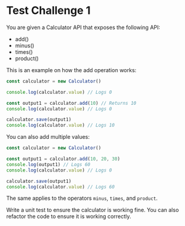 # Test Challenge 1

You are given a Calculator API that exposes the following API:

- add()
- minus()
- times()
- product()

This is an example on how the add operation works:

```javascript
const calculator = new Calculator()

console.log(calculator.value) // Logs 0

const output1 = calculator.add(10) // Returns 10
console.log(calculator.value) // Logs 0

calculator.save(output1)
console.log(calculator.value) // Logs 10
```

You can also add multiple values:

```javascript
const calculator = new Calculator()

const output1 = calculator.add(10, 20, 30)
console.log(output1) // Logs 60
console.log(calculator.value) // Logs 0

calculator.save(output1)
console.log(calculator.value) // Logs 60
```

The same applies to the operators `minus`, `times`, and `product`.

Write a unit test to ensure the calculator is working fine. You can also refactor the code to ensure it is working correctly. 